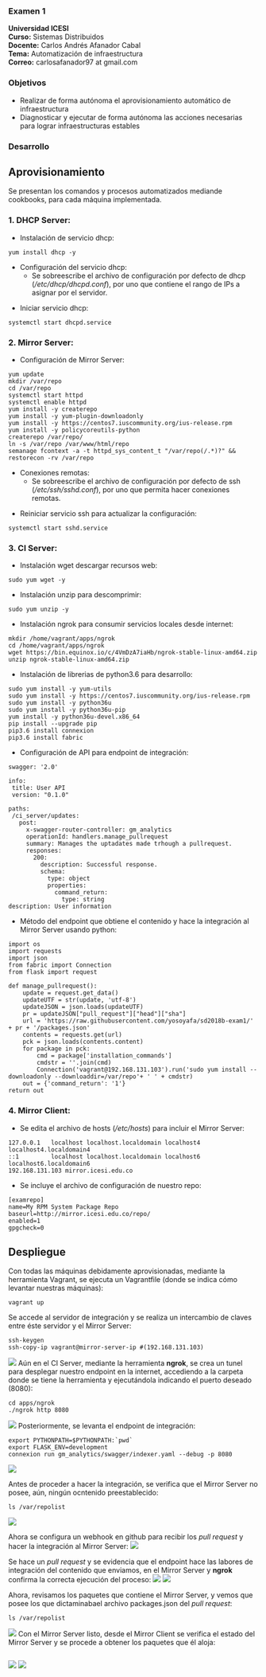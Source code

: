 ### Examen 1
**Universidad ICESI**  
**Curso:** Sistemas Distribuidos  
**Docente:** Carlos Andrés Afanador Cabal   
**Tema:** Automatización de infraestructura  
**Correo:** carlosafanador97 at gmail.com

### Objetivos
* Realizar de forma autónoma el aprovisionamiento automático de infraestructura
* Diagnosticar y ejecutar de forma autónoma las acciones necesarias para lograr infraestructuras estables

### Desarrollo

## Aprovisionamiento  
Se presentan los comandos y procesos automatizados mediande cookbooks, para cada máquina implementada.
### 1. DHCP Server:
- Instalación de servicio dhcp:
```
yum install dhcp -y
```
- Configuración del servicio dhcp:
  * Se sobreescribe el archivo de configuración por defecto de dhcp (*/etc/dhcp/dhcpd.conf*), por uno que contiene el rango de IPs a asignar por el servidor.  
 * Iniciar servicio dhcp:  
```
systemctl start dhcpd.service
```

### 2. Mirror Server:  
- Configuración de Mirror Server:
```
yum update
mkdir /var/repo
cd /var/repo
systemctl start httpd
systemctl enable httpd
yum install -y createrepo
yum install -y yum-plugin-downloadonly
yum install -y https://centos7.iuscommunity.org/ius-release.rpm
yum install -y policycoreutils-python
createrepo /var/repo/
ln -s /var/repo /var/www/html/repo
semanage fcontext -a -t httpd_sys_content_t "/var/repo(/.*)?" && restorecon -rv /var/repo
```
- Conexiones remotas:
  * Se sobreescribe el archivo de configuración por defecto de ssh (*/etc/ssh/sshd.conf*), por uno que permita hacer conexiones remotas.  
 * Reiniciar servicio ssh para actualizar la configuración:  
```
systemctl start sshd.service
```
### 3. CI Server:
- Instalación wget descargar recursos web:
```
sudo yum wget -y
```
- Instalación unzip para descomprimir:
```
sudo yum unzip -y
```
- Instalación ngrok para consumir servicios locales desde internet:
```
mkdir /home/vagrant/apps/ngrok
cd /home/vagrant/apps/ngrok
wget https://bin.equinox.io/c/4VmDzA7iaHb/ngrok-stable-linux-amd64.zip
unzip ngrok-stable-linux-amd64.zip
```
- Instalación de librerias de python3.6 para desarrollo:
```
sudo yum install -y yum-utils
sudo yum install -y https://centos7.iuscommunity.org/ius-release.rpm
sudo yum install -y python36u
sudo yum install -y python36u-pip
yum install -y python36u-devel.x86_64
pip install --upgrade pip
pip3.6 install connexion
pip3.6 install fabric
```
- Configuración de API para endpoint de integración:
 ```
swagger: '2.0'

info:
  title: User API
  version: "0.1.0"

paths:
  /ci_server/updates:
    post:
      x-swagger-router-controller: gm_analytics
      operationId: handlers.manage_pullrequest
      summary: Manages the uptadates made trhough a pullrequest.
      responses:
        200:
          description: Successful response.
          schema:
            type: object
            properties:
              command_return:
                type: string
description: User information
```
  * Método del endpoint que obtiene el contenido y hace la integración al Mirror Server usando python:
```
import os
import requests
import json
from fabric import Connection
from flask import request

def manage_pullrequest():
    update = request.get_data()
    updateUTF = str(update, 'utf-8')
    updateJSON = json.loads(updateUTF)
    pr = updateJSON["pull_request"]["head"]["sha"]
    url = 'https://raw.githubusercontent.com/yosoyafa/sd2018b-exam1/' + pr + '/packages.json'
    contents = requests.get(url)
    pck = json.loads(contents.content)
    for package in pck:
        cmd = package['installation_commands']
        cmdstr = ''.join(cmd)
        Connection('vagrant@192.168.131.103').run('sudo yum install --downloadonly --downloaddir=/var/repo'+ ' ' + cmdstr)
    out = {'command_return': '1'}
return out
```
### 4. Mirror Client:
- Se edita el archivo de hosts (*/etc/hosts*) para incluir el Mirror Server:
```
127.0.0.1   localhost localhost.localdomain localhost4 localhost4.localdomain4
::1         localhost localhost.localdomain localhost6 localhost6.localdomain6
192.168.131.103 mirror.icesi.edu.co
```
- Se incluye el archivo de configuración de nuestro repo:
```
[examrepo]
name=My RPM System Package Repo
baseurl=http://mirror.icesi.edu.co/repo/
enabled=1
gpgcheck=0
```
## Despliegue

Con todas las máquinas debidamente aprovisionadas, mediante la herramienta Vagrant, se ejecuta un Vagrantfile (donde se indica cómo levantar nuestras máquinas):
```
vagrant up
```
Se accede al servidor de integración y se realiza un intercambio de claves entre éste servidor y el Mirror Server:
```
ssh-keygen
ssh-copy-ip vagrant@mirror-server-ip #(192.168.131.103)
```
![][1]
Aún en el CI Server, mediante la herramienta **ngrok**, se crea un tunel para desplegar nuestro endpoint en la internet, accediendo a la carpeta donde se tiene la herramienta y ejecutándola indicando el puerto deseado (8080):  
```
cd apps/ngrok
./ngrok http 8080
```
![][2]
Posteriormente, se levanta el endpoint de integración:
```
export PYTHONPATH=$PYTHONPATH:`pwd`
export FLASK_ENV=development
connexion run gm_analytics/swagger/indexer.yaml --debug -p 8080
```
![][3]

Antes de proceder a hacer la integración, se verifica que el Mirror Server no posee, aún, ningún ocntenido preestablecido:
```
ls /var/repolist
```
![][4]

Ahora se configura un webhook en github para recibir los *pull request* y hacer la integración al Mirror Server:
![][5]

Se hace un *pull request* y se evidencia que el endpoint hace las labores de integración del contenido que enviamos, en el Mirror Server y **ngrok** confirma la correcta ejecución del proceso:
![][6]
![][7]

Ahora, revisamos los paquetes que contiene el Mirror Server, y vemos que posee los que dictaminabael archivo packages.json del *pull request*:
```
ls /var/repolist
```
![][8]
Con el Mirror Server listo, desde el Mirror Client se verifica el estado del Mirror Server y se procede a obtener los paquetes que él aloja:
```

```
![][9]
![][10]




[1]: images/keys.png
[2]: images/ngrok.png
[3]: images/endpoint.png
[4]: images/mirror-vacio.png
[5]: images/webhook.png
[6]: images/endpoint200.png
[7]: images/ngrok200.png
[8]: images/mirror-lleno.png
[9]: images/yum-list-all.png
[10]: images/paquetes-cliente.png





